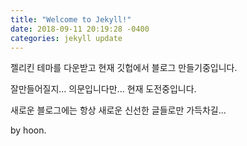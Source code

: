 ```yaml
---
title: "Welcome to Jekyll!"
date: 2018-09-11 20:19:28 -0400
categories: jekyll update
---
```


젤리킨 테마를 다운받고 현재 깃헙에서 블로그 만들기중입니다.

잘만들어질지... 의문입니다만... 현재 도전중입니다. 

새로운 블로그에는 항상 새로운 신선한 글들로만 가득차길...

by hoon.
